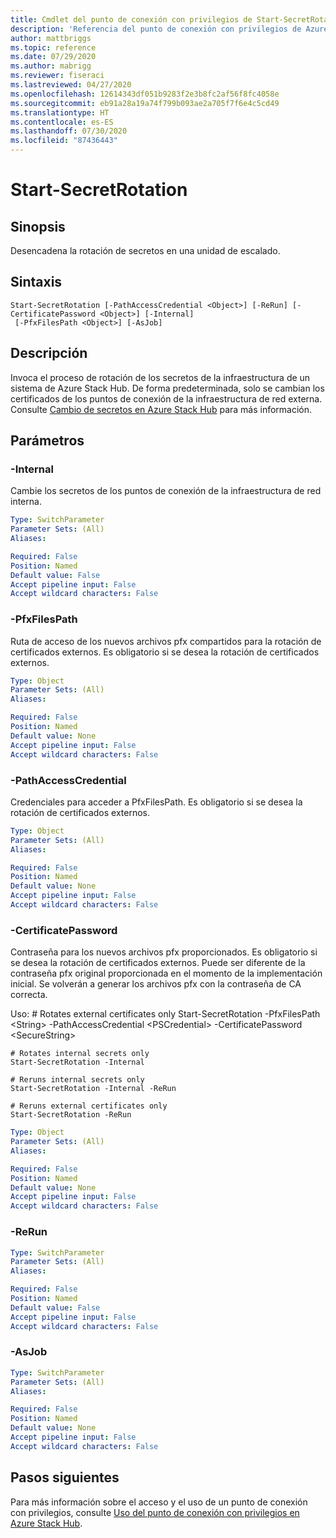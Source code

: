```yaml
---
title: Cmdlet del punto de conexión con privilegios de Start-SecretRotation para Azure Stack Hub
description: 'Referencia del punto de conexión con privilegios de Azure Stack Hub para PowerShell: Start-SecretRotation'
author: mattbriggs
ms.topic: reference
ms.date: 07/29/2020
ms.author: mabrigg
ms.reviewer: fiseraci
ms.lastreviewed: 04/27/2020
ms.openlocfilehash: 12614343df051b9283f2e3b8fc2af56f8fc4058e
ms.sourcegitcommit: eb91a28a19a74f799b093ae2a705f7f6e4c5cd49
ms.translationtype: HT
ms.contentlocale: es-ES
ms.lasthandoff: 07/30/2020
ms.locfileid: "87436443"
---
```

# <a name="start-secretrotation"></a>Start-SecretRotation

## <a name="synopsis"></a>Sinopsis
Desencadena la rotación de secretos en una unidad de escalado.

## <a name="syntax"></a>Sintaxis

```
Start-SecretRotation [-PathAccessCredential <Object>] [-ReRun] [-CertificatePassword <Object>] [-Internal]
 [-PfxFilesPath <Object>] [-AsJob]
```

## <a name="description"></a>Descripción
Invoca el proceso de rotación de los secretos de la infraestructura de un sistema de Azure Stack Hub. De forma predeterminada, solo se cambian los certificados de los puntos de conexión de la infraestructura de red externa. Consulte [Cambio de secretos en Azure Stack Hub](../../operator/azure-stack-rotate-secrets.md) para más información.

## <a name="parameters"></a>Parámetros

### <a name="-internal"></a>-Internal
Cambie los secretos de los puntos de conexión de la infraestructura de red interna.

```yaml
Type: SwitchParameter
Parameter Sets: (All)
Aliases:

Required: False
Position: Named
Default value: False
Accept pipeline input: False
Accept wildcard characters: False
```

### <a name="-pfxfilespath"></a>-PfxFilesPath
Ruta de acceso de los nuevos archivos pfx compartidos para la rotación de certificados externos.
Es obligatorio si se desea la rotación de certificados externos.

```yaml
Type: Object
Parameter Sets: (All)
Aliases:

Required: False
Position: Named
Default value: None
Accept pipeline input: False
Accept wildcard characters: False
```

### <a name="-pathaccesscredential"></a>-PathAccessCredential
Credenciales para acceder a PfxFilesPath.
Es obligatorio si se desea la rotación de certificados externos.

```yaml
Type: Object
Parameter Sets: (All)
Aliases:

Required: False
Position: Named
Default value: None
Accept pipeline input: False
Accept wildcard characters: False
```

### <a name="-certificatepassword"></a>-CertificatePassword
Contraseña para los nuevos archivos pfx proporcionados.
Es obligatorio si se desea la rotación de certificados externos.
Puede ser diferente de la contraseña pfx original proporcionada en el momento de la implementación inicial.
Se volverán a generar los archivos pfx con la contraseña de CA correcta.

Uso:
    # Rotates external certificates only
    Start-SecretRotation -PfxFilesPath \<String\> -PathAccessCredential \<PSCredential\> -CertificatePassword \<SecureString\>

    # Rotates internal secrets only
    Start-SecretRotation -Internal  

    # Reruns internal secrets only
    Start-SecretRotation -Internal -ReRun 

    # Reruns external certificates only
    Start-SecretRotation -ReRun

```yaml
Type: Object
Parameter Sets: (All)
Aliases:

Required: False
Position: Named
Default value: None
Accept pipeline input: False
Accept wildcard characters: False
```

### <a name="-rerun"></a>-ReRun
 

```yaml
Type: SwitchParameter
Parameter Sets: (All)
Aliases:

Required: False
Position: Named
Default value: False
Accept pipeline input: False
Accept wildcard characters: False
```

### <a name="-asjob"></a>-AsJob


```yaml
Type: SwitchParameter
Parameter Sets: (All)
Aliases:

Required: False
Position: Named
Default value: None
Accept pipeline input: False
Accept wildcard characters: False
```

## <a name="next-steps"></a>Pasos siguientes

Para más información sobre el acceso y el uso de un punto de conexión con privilegios, consulte [Uso del punto de conexión con privilegios en Azure Stack Hub](../../operator/azure-stack-privileged-endpoint.md).
